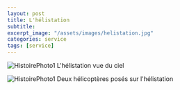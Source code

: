 ```yaml
---
layout: post
title: L'hélistation
subtitle:
excerpt_image: "/assets/images/helistation.jpg"
categories: service
tags: [service]
---
```





![HistoirePhoto1](https://ch-clamecy.github.io/JEP2025/assets/images/helistation.jpg)  L'hélistation vue du ciel


![HistoirePhoto1](https://ch-clamecy.github.io/JEP2025/assets/images/helistation2.jpg)  Deux hélicoptères posés sur l'hélistation
